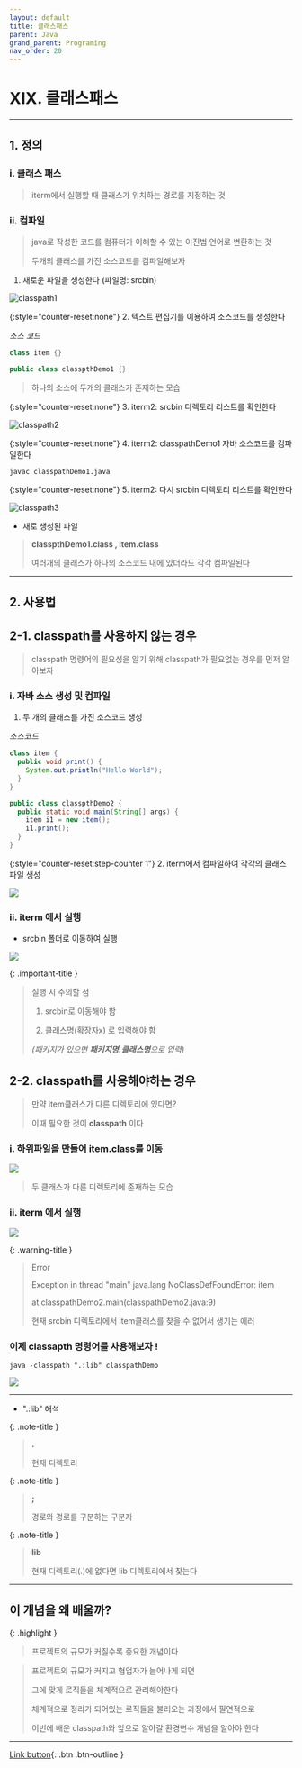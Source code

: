 ```yaml
---
layout: default
title: 클래스패스
parent: Java
grand_parent: Programing
nav_order: 20
---
```


# XIX. 클래스패스

---

## 1. 정의

### i. 클래스 패스

> iterm에서 실행할 때 클래스가 위치하는 경로를 지정하는 것 

### ii. 컴파일

> java로 작성한 코드를 컴퓨터가 이해할 수 있는 이진법 언어로 변환하는 것
>
> 두개의 클래스를 가진 소스코드를 컴파일해보자

1. 새로운 파일을 생성한다 (파일명: srcbin)

![classpath1](https://user-images.githubusercontent.com/126454114/233028825-ada6f620-05d8-4a9f-999f-09107c6f5d23.jpg)


{:style="counter-reset:none"}
2. 텍스트 편집기를 이용하여 소스코드를 생성한다

_소스 코드_

```java
class item {}

public class classpthDemo1 {}
```

> 하나의 소스에 두개의 클래스가 존재하는 모습

{:style="counter-reset:none"}
3. iterm2: srcbin 디렉토리 리스트를 확인한다

![classpath2](https://user-images.githubusercontent.com/126454114/233028935-847daf79-d5eb-4601-814b-e50870ac40c9.jpg)

{:style="counter-reset:none"}
4. iterm2: classpathDemo1 자바 소스코드를 컴파일한다

```
javac classpathDemo1.java
```

{:style="counter-reset:none"}
5. iterm2: 다시 srcbin 디렉토리 리스트를 확인한다

![classpath3](https://user-images.githubusercontent.com/126454114/233029025-6b38b68e-070c-4471-883c-a37b4ffba2b7.jpg)


- 새로 생성된 파일

> **classpthDemo1.class ,  item.class**
>
> 여러개의 클래스가 하나의 소스코드 내에 있더라도 각각 컴파일된다

---

## 2. 사용법

## 2-1. classpath를 사용하지 않는 경우

> classpath 명령어의 필요성을 알기 위해 classpath가 필요없는 경우를 먼저 알아보자

### i. 자바 소스 생성 및 컴파일

1. 두 개의 클래스를 가진 소스코드 생성

_소스코드_

```java
class item {
  public void print() {
    System.out.println("Hello World");
  }
}

public class classpthDemo2 {
  public static void main(String[] args) {
    item i1 = new item();
    i1.print();
  }
}
```

{:style="counter-reset:step-counter 1"}
2. iterm에서 컴파일하여 각각의 클래스 파일 생성

![](../../assets/images/classpath4.jpg)

### ii. iterm 에서 실행

* srcbin 폴더로 이동하여 실행

![](../../assets/images/classpath5.jpg)

{: .important-title }
> 실행 시 주의할 점
>
> 1. srcbin로 이동해야 함
>
> 2. 클래스명(확장자x) 로 입력해야 함
>
> _(패키지가 있으면 **패키지명.클래스명**으로 입력)_ 


## 2-2. classpath를 사용해야하는 경우

> 만약 item클래스가 다른 디렉토리에 있다면?
>
> 이때 필요한 것이 **classpath** 이다

### i. 하위파일을 만들어 item.class를 이동

![](../../assets/images/classpath6.jpg)

> 두 클래스가 다른 디렉토리에 존재하는 모습

### ii. iterm 에서 실행

![](../../assets/images/classpath7.jpg)

{: .warning-title }
> Error
>
> Exception in thread "main" java.lang NoClassDefFoundError: item
>
> at classpathDemo2.main(classpathDemo2.java:9)
>
> 현재 srcbin 디렉토리에서 item클래스를 찾을 수 없어서 생기는 에러

### 이제 **classapth** 명령어를 사용해보자 !

```
java -classpath ".:lib" classpathDemo
```

![](../../assets/images/classpath8.jpg)

---
- ".:lib" 해석

{: .note-title }
> **.**
>
> 현재 디렉토리

{: .note-title }
> **;**
>
> 경로와 경로를 구분하는 구분자

{: .note-title }
> **lib**
>
> 현재 디렉토리(.)에 없다면 lib 디렉토리에서 찾는다

---

## **이 개념을 왜 배울까?**

{: .highlight }
> 프로젝트의 규모가 커질수록 중요한 개념이다

> 프로젝트의 규모가 커지고 협업자가 늘어나게 되면
>
> 그에 맞게 로직들을 체계적으로 관리해야한다
>
> 체계적으로 정리가 되어있는 로직들을 불러오는 과정에서 필연적으로
>
> 이번에 배운 classpath와 앞으로 알아갈 환경변수 개념을 알아야 한다

---

[Link button](https://opentutorials.org/course/1223/5527){: .btn .btn-outline }
